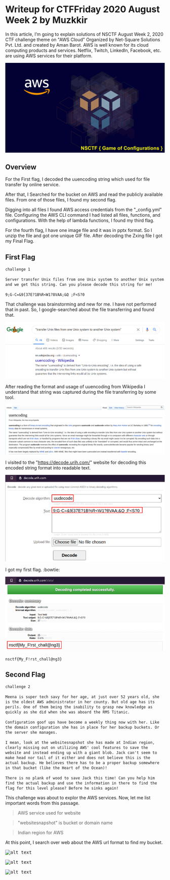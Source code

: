 # Writeup for CTFFriday 2020 August Week 2 by Muzkkir

In this article, I’m going to explain solutions of NSCTF August Week 2, 2020 CTF challenge theme on "AWS Cloud" Organized by Net-Square Solutions Pvt. Ltd. and created by Aman Barot. AWS is well known for its cloud computing products and services. Netflix, Twitch, LinkedIn, Facebook, etc. are using AWS services for their platform.

<kbd>![alt text](images/banner.jpg)</kbd>

## Overview

For the First flag, I decoded the uuencoding string which used for file transfer by online service.

After that, I Searched for the bucket on AWS and read the publicly available files. From one of those files, I found my second flag.

Digging into all files I found AWS access credentials from the "_config.yml" file. Configuring the AWS CLI command I had listed all files, functions, and configurations. With the help of lambda functions, I found my third flag.

For the fourth flag, I have one image file and it was in pptx format. So I unzip the file and got one unique GIF file. After decoding the Zxing file I got my Final Flag.




## First Flag

```
challenge 1

Server transfer Unix files from one Unix system to another Unix system and we get this string. Can you please decode this string for me!

9;G-C=&9[37E?1B%R<W1?8VAA;&Q ;F<S?0
```

That challenge was brainstorming and new for me. I have not performed that in past. So, I google-searched about the file transferring and found that.

<kbd>![minipic](images/6.png)</kbd>

After reading the format and usage of uuencoding from Wikipedia I understand that string was captured during the file transferring by some tool. 

<kbd>![](images/2.png)</kbd>

I visited to the "https://decode.urih.com/" website for decoding this encoded string format into readable text.

<kbd>![](images/5.png)</kbd>

I got my first flag. :bowtie:

<kbd>![](images/4.png)</kbd>

```
nsctf{My_F!rst_chall@ng3}
```




## Second Flag

```
challenge 2

Meena is super tech savy for her age, at just over 52 years old, she is the oldest AWS administrator in her county. But old age has its perils. One of them being the inability to grasp new knowledge as quickly as she did when she was aboard the RMS Titanic.

Configuration goof ups have become a weekly thing now with her. Like the domain configuration she has in place for her backup buckets. Or the server she manages. 

I mean, look at the websitesnapshot she has made at Indian region, clearly missing out on utilizing AWS' cool features to save the website and instead ending up with a giant blob. Jack can't seem to make head nor tail of it either and does not believe this is the actual backup. He believes there has to be a proper backup somewhere in that bucket (like the Heart of the Ocean)! 

There is no plank of wood to save Jack this time! Can you help him find the actual backup and use the information in there to find the flag for this level please? Before he sinks again! 
```

This challenge was about to explor the AWS services. Now, let me list important words from this passage.

> AWS service used for website

> "websitesnapshot" is bucket or domain name

> Indian region for AWS

At this point, I search over web about the AWS url format to find my bucket.

<kbd>![alt text](images/10.jpg)</kbd>

<kbd>![alt text](images/11.jpg)</kbd>

<kbd>![alt text](images/12.jpg)</kbd>





